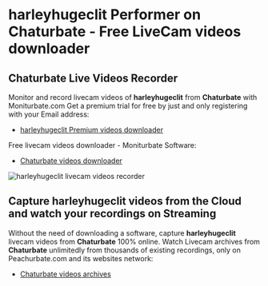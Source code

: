 # harleyhugeclit Performer on Chaturbate - Free LiveCam videos downloader

## Chaturbate Live Videos Recorder

Monitor and record livecam videos of **harleyhugeclit** from **Chaturbate** with Moniturbate.com
Get a premium trial for free by just and only registering with your Email address:
* [harleyhugeclit Premium videos downloader](https://moniturbate.com/request-demo-licence-key.html)

Free livecam videos downloader - Moniturbate Software:
* [Chaturbate videos downloader](https://moniturbate.com/moniturbate-download-software.html)

![harleyhugeclit livecam videos recorder](https://peachurnet.com/templates/moniturbate-software.png)


## Capture harleyhugeclit videos from the Cloud and watch your recordings on Streaming

Without the need of downloading a software, capture **harleyhugeclit** livecam videos from **Chaturbate** 100% online.
Watch Livecam archives from **Chaturbate** unlimitedly from thousands of existing recordings, only on Peachurbate.com and its websites network:
* [Chaturbate videos archives](https://peachurnet.com/)